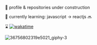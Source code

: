 💭 profile & repositories under construction

🎑 currently learning: javascript → reactjs 🔜

⌛ [![wakatime](https://wakatime.com/badge/user/bd8e3849-740c-4437-9b22-e9fdf8965e7b.svg)](https://wakatime.com/@bd8e3849-740c-4437-9b22-e9fdf8965e7b)

![36756802319e5021_giphy-3](https://github.com/ralqadri/ralqadri/assets/57430190/f6a9ac65-497f-4c3a-a5e3-fa6d8e21f17c)

<!--- [![](https://i.imgur.com/1a76BYY.gif)]() 
[![wakatime](https://wakatime.com/badge/user/bd8e3849-740c-4437-9b22-e9fdf8965e7b.svg)](https://wakatime.com/@bd8e3849-740c-4437-9b22-e9fdf8965e7b) --->

